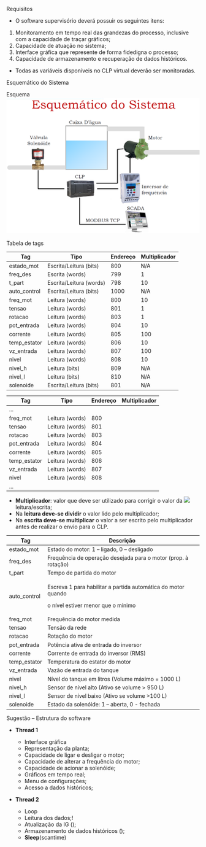 ﻿
Requisitos

- O software supervisório deverá possuir os seguintes itens:
1. Monitoramento em tempo real das grandezas do processo, inclusive com a capacidade de traçar gráficos;
1. Capacidade de atuação no sistema;
1. Interface gráfica que represente de forma fidedigna o processo;
1. Capacidade de armazenamento e recuperação de dados históricos.
- Todas as variáveis disponíveis no CLP virtual deverão ser monitoradas.

Esquemático do Sistema

Esquema![](sup.png)

Tabela de tags


|**Tag**|**Tipo**|**Endereço**|**Multiplicador**|
| - | - | - | - |
|estado\_mot|Escrita/Leitura (bits)|800|N/A|
|freq\_des|Escrita (words)|799|1|
|t\_part|Escrita/Leitura (words)|798|10|
|auto\_control|Escrita/Leitura (bits)|1000|N/A|
|freq\_mot|Leitura (words)|800|10|
|tensao|Leitura (words)|801|1|
|rotacao|Leitura (words)|803|1|
|pot\_entrada|Leitura (words)|804|10|
|corrente|Leitura (words)|805|100|
|temp\_estator|Leitura (words)|806|10|
|vz\_entrada|Leitura (words)|807|100|
|nivel|Leitura (words)|808|10|
|nivel\_h|Leitura (bits)|809|N/A|
|nivel\_l|Leitura (bits)|810|N/A|
|solenoide|Escrita/Leitura (bits)|801|N/A|

|**Tag**|**Tipo**|**Endereço**|**Multiplicador**|
| - | - | - | - |
|...|
|freq\_mot|Leitura (words)|800||10||
|tensao|Leitura (words)|801||1||
|rotacao|Leitura (words)|803||1||
|pot\_entrada|Leitura (words)|804||10||
|corrente|Leitura (words)|805||100||
|temp\_estator|Leitura (words)|806||10||
|vz\_entrada|Leitura (words)|807||100||
|nivel|Leitura (words)|808||10||
|...|
- **Multiplicador**: valor que deve ser utilizado para corrigir o valor da ![](Aspose.Words.4af845cc-f437-451f-b2b4-1592708cda92.012.png)leitura/escrita;
- Na **leitura deve-se dividir** o valor lido pelo multiplicador;
- Na **escrita deve-se multiplicar** o valor a ser escrito pelo multiplicador antes de realizar o envio para o CLP.

|**Tag**|**Descrição**|
| - | - |
|estado\_mot|Estado do motor: 1 – ligado, 0 – desligado|
|freq\_des|Frequência de operação desejada para o motor (prop. à rotação)|
|t\_part|Tempo de partida do motor|
|auto\_control|<p>Escreva 1 para habilitar a partida automática do motor quando </p><p>o nível estiver menor que o mínimo</p>|
|freq\_mot|Frequência do motor medida|
|tensao|Tensão da rede|
|rotacao|Rotação do motor|
|pot\_entrada|Potência ativa de entrada do inversor |
|corrente|Corrente de entrada do inversor (RMS)|
|temp\_estator|Temperatura do estator do motor|
|vz\_entrada|Vazão de entrada do tanque|
|nivel|Nível do tanque em litros (Volume máximo = 1000 L)|
|nivel\_h|Sensor de nível alto (Ativo se volume > 950 L)|
|nivel\_l|Sensor de nível baixo (Ativo se volume >100 L)|
|solenoide|Estado da solenóide: 1 – aberta, 0 - fechada|


Sugestão – Estrutura do software


- **Thread 1**
    - Interface gráfica
    - Representação da planta;
    - Capacidade de ligar e desligar o motor;
    - Capacidade de alterar a frequência do motor;
    - Capacidade de acionar a solenóide;
    - Gráficos em tempo real;
    - Menu de configurações;
    - Acesso a dados históricos;



- **Thread 2**
    - Loop
    - Leitura dos dados;!
    - Atualização da IG ();
    - Armazenamento de dados históricos ();
    - **Sleep**(scantime)

